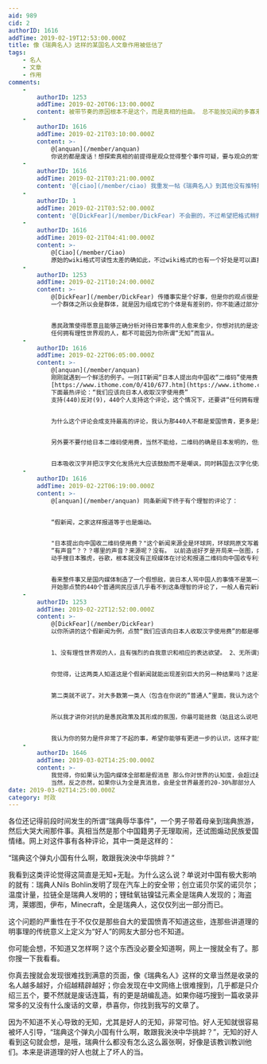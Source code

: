 ```yaml
---
aid: 989
cid: 2
authorID: 1616
addTime: 2019-02-19T12:53:00.000Z
title: 像《瑞典名人》这样的某国名人文章作用被低估了
tags:
    - 名人
    - 文章
    - 作用
comments:
    -
        authorID: 1253
        addTime: 2019-02-20T06:13:00.000Z
        content: 被带节奏的原因根本不是这个，而是真相的扭曲。 总不能按见闻的多寡来认定个人的是否判断能力，事件本身的真实信息才是，其相关信息只是辅助。
    -
        authorID: 1616
        addTime: 2019-02-21T03:10:00.000Z
        content: >-
            @[anquan](/member/anquan)
            你说的都是废话！想探索真相的前提得是观众觉得整个事件可疑，要与观众的常识违背才会产生怀疑，如果观众的常识里没有“瑞典是个现代文明国家，有很多发明和文化影响了中国”，那观众就不会对所谓辱华事件产生怀疑，根本没有兴趣探讨真相，别人说什么就信什么，就会认为中国公民在瑞典被无理欺负了，就会被带节奏。
    -
        authorID: 1616
        addTime: 2019-02-21T03:21:00.000Z
        content: '@[ciao](/member/ciao) 我重发一帖《瑞典名人》到其他没有推特推送的分区，你还删么？'
    -
        authorID: 1
        addTime: 2019-02-21T03:52:00.000Z
        content: '@[DickFear](/member/DickFear) 不会删的，不过希望把格式稍微编辑一下，原始的wiki格式可读性太差了'
    -
        authorID: 1616
        addTime: 2019-02-21T04:41:00.000Z
        content: >-
            @[Ciao](/member/Ciao)
            原始的wiki格式可读性太差的确如此，不过wiki格式的也有一个好处是可以直接复制到维基百科的沙盒里，然后预览就可以直接点击打开想看的单独条目，但是2049不是维基百科，所以OK，我编辑一下。谢谢站长大佬。
    -
        authorID: 1253
        addTime: 2019-02-21T10:24:00.000Z
        content: >-
            @[DickFear](/member/DickFear) 传播事实是个好事，但是你的观点很是偏颇。
            一个群体之所以会是群体，就是因为组成它的个体是有差别的，你不能通过部分个体来片面评判这个群体。


            愚民政策使得愿意且能够正确分析对待日常事件的人愈来愈少，你想对抗的是这个事实。
            任何拥有理性世界观的人，都不可能因为你所谓“无知”而盲从。
    -
        authorID: 1616
        addTime: 2019-02-22T06:05:00.000Z
        content: >-
            @[anquan](/member/anquan)
            刚刚就遇到一个鲜活的例子。一则IT新闻“日本人提出向中国收“二维码”使用费：每人1分钱”
            [https://www.ithome.com/0/410/677.htm](https://www.ithome.com/0/410/677.htm)
            下面最热评论：“我们应该向日本人收取汉字使用费”
            支持(440)反对(9)，440个人支持这个评论，这个情况下，还要讲“任何拥有理性世界观的人，都不可能因为你所谓“无知”而盲从。”吗？


            为什么这个评论会成支持最高的评论，我认为那440人不都是爱国愤青，更多是无知的普通人，在得知二维码是日本人发明的后，一时心里难以接受，但又想不出什么反驳的理由，只好跟着点赞了。这就是由无知导致的盲从。


            另外要不要付给日本二维码使用费，当然不能给，二维码的确是日本发明的，但是因为早期无人推广所以免费发布的，现在火了想起来收费了当然不妥。


            日本吸收汉字并把汉字文化发扬光大应该鼓励而不是嘲讽，同时韩国去汉字化使用英语一直招部分国人反感，骂日本使用汉字和骂韩国不使用汉字的搞不好是一类人，如果真的是一类人，那也太精神分裂了把。
    -
        authorID: 1616
        addTime: 2019-02-22T06:19:00.000Z
        content: >-
            @[anquan](/member/anquan) 同条新闻下终于有个理智的评论了：


            “假新闻，之家这样报道等于也是煽动。


            "日本提出向中国收二维码使用费？"这个新闻来源全是环球网，环球网原文写着“有声音指出，日本拟重申二维码专利收益权，欲向中国人收一分钱”
            “有声音”？？？哪里的声音？来源呢？没有。 以前造谣好歹是开局来一张图，内容再瞎编。 这回图都不要了，直接上。
            动手搜日本雅虎，谷歌，根本就没有正规媒体在讨论和报道二维码向中国收专利费这个事，国内媒体树个靶子自己打，把国人当猴子溜着玩。”


            看来整件事又是国内媒体制造了一个假想敌，装日本人骂中国人的事情不是第一次了。
            开始那点赞的440个普通网民应该几乎看不到这条理智的评论了，一般人看完新闻就关闭网页，大概率他们不会再回来了，这样也就无从得知这个新闻是假的，他们被蒙蔽了。因为只看了假新闻，他们脑海里已经有了这样的印象“日本人真不要脸，总是想坑中国人钱”，他们只是普通人而已，他们还会把这种印象散布到其他地方，这简直是恶性循环，等再向他们解释已经难上加难。
    -
        authorID: 1253
        addTime: 2019-02-22T12:52:00.000Z
        content: >-
            @[DickFear](/member/DickFear)
            以你所讲的这个假新闻为例，点赞“我们应该向日本人收取汉字使用费”的都是哪些人呢？


            1、没有理性世界观的人，且有强烈的自我意识和相应的表达欲望。 2、无所谓立场，只是觉得这是个很有意思的事，顺手调侃下。


            你觉得，让这两类人知道这是个假新闻就能出现差别巨大的另一种结果吗？这是不可能的。


            第二类就不说了。对大多数第一类人（包含在你说的“普通人”里面，我认为这个词语不是客观正确的表述）来讲这基本上就是个不可能完成的任务，思考方式的改变不是一朝一夕就能完成的，他们只会相信自己愿意相信的，任何试图纠正的努力都是徒劳的。


            所以我才讲你对抗的是愚民政策及其形成的氛围，你最可能拯救（姑且这么说吧，因为大多数时候你传播的知识对个人的影响只是非常小的一部分）的是那些还没有失去灵性的少年们。


            我认为你的努力是件非常了不起的事，希望你能够有更进一步的认识，这样才能坚持本心。 “不忘初心，方得始终。”——谨以此共勉。
    -
        authorID: 1646
        addTime: 2019-03-02T14:25:00.000Z
        content: >-
            我觉得，你如果认为国内媒体全部都是假消息 那么你对世界的认知度，会超过起码70-80%的人
            当然，反之亦然，如果你认为全是真消息，会是全世界最差的20-30%那部分人
date: 2019-03-02T14:25:00.000Z
category: 时政
---
```


各位还记得前段时间发生的所谓“瑞典辱华事件”，一个男子带着母亲到瑞典旅游，然后大哭大闹那件事。真相当然是那个中国籍男子无理取闹，还试图煽动民族爱国情绪。网上对这件事有各种评论，其中一类是这样的：

“瑞典这个弹丸小国有什么啊，敢跟我泱泱中华挑衅？”

我看到这类评论觉得这简直是无知+无耻。为什么这么说？单说对中国有极大影响的就有：瑞典人Nils Bohlin发明了现在汽车上的安全带；创立诺贝尔奖的诺贝尔；温度计量，拉链全是瑞典人发明的；锂硅氧钴镍锰元素全是瑞典人发现的；海盗湾，莱娜图，伊布，Minecraft，全是瑞典人，这仅仅列出一部分而已。

这个问题的严重性在于不仅仅是那些自大的爱国愤青不知道这些，连那些讲道理的明事理的传统意义上定义为“好人”的网友大部分也不知道。

你可能会想，不知道又怎样啊？这个东西没必要全知道啊，网上一搜就全有了。那你搜一下我看看。

你真去搜就会发现很难找到满意的页面，像《瑞典名人》这样的文章当然是收录的名人越多越好，介绍越精辟越好；你会发现在中文网络上很难搜到，几乎都是只介绍三五个，要不然就是废话连篇，有的更是胡编乱造。如果你碰巧搜到一篇收录非常多的又没有什么废话的文章，恭喜你，你找到我写的文章了。

因为不知道不关心导致的无知，尤其是好人的无知，非常可怕。好人无知就很容易被坏人引导，“瑞典这个弹丸小国有什么啊，敢跟我泱泱中华挑衅？”，无知的好人看到这句就会想，是哦，瑞典什么都没有怎么这么嚣张啊，好像是该教训教训他们。本来是讲道理的好人也就上了坏人的当。
